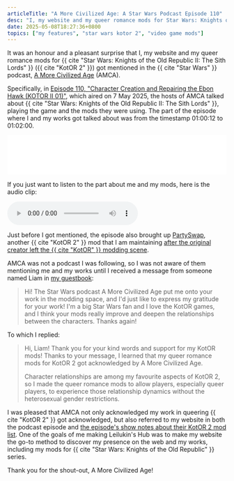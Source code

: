 ```yaml
---
articleTitle: "A More Civilized Age: A Star Wars Podcast Episode 110"
desc: "I, my website and my queer romance mods for Star Wars: Knights of the Old Republic II: The Sith Lords got mentioned in the Star Wars podcast, A More Civilized Age."
date: 2025-05-08T18:27:36+0800
topics: ["my features", "star wars kotor 2", "video game mods"]
---
```


It was an honour and a pleasant surprise that I, my website and my queer romance mods for {{ cite "Star Wars: Knights of the Old Republic II: The Sith Lords" }} ({{ cite "KotOR 2" }}) got mentioned in the {{ cite "Star Wars" }} podcast, [A More Civilized Age](https://amorecivilizedage.net/) (AMCA).

Specifically, in [Episode 110, "Character Creation and Repairing the Ebon Hawk (KOTOR II 01)"](https://amorecivilizedage.net/110-character-creation-and-repairing-the-ebon-hawk-kotor-ii-01), which aired on 7 May 2025, the hosts of AMCA talked about {{ cite "Star Wars: Knights of the Old Republic II: The Sith Lords" }}, playing the game and the mods they were using. The part of the episode where I and my works got talked about was from the timestamp 01:00:12 to 01:02:00.

<iframe title="Libsyn Player" style="border: none" src="//html5-player.libsyn.com/embed/episode/id/36472305/height/90/theme/custom/thumbnail/yes/direction/forward/render-playlist/no/custom-color/292d36/" height="90" width="100%" scrolling="no"  allowfullscreen webkitallowfullscreen mozallowfullscreen oallowfullscreen msallowfullscreen></iframe>

If you just want to listen to the part about me and my mods, here is the audio clip:

<audio controls src="https://files.leilukin.com/audio/AMCA_110_Leilukin.mp3"></audio>

Just before I got mentioned, the episode also brought up [PartySwap](/projects/videogamemods/kotor2/#partyswap), another {{ cite "KotOR 2" }} mod that I am maintaining [after the original creator left the {{ cite "KotOR" }} modding scene](/shrines/starwarskotor/articles/partyswap-management-takeover/).

AMCA was not a podcast I was following, so I was not aware of them mentioning me and my works until I received a message from someone named Liam in [my guestbook](/guestbook/):

> Hi! The Star Wars podcast A More Civilized Age put me onto your work in the modding space, and I'd just like to express my gratitude for your work! I'm a big Star Wars fan and I love the KotOR games, and I think your mods really improve and deepen the relationships between the characters. Thanks again!

To which I replied:

> Hi, Liam! Thank you for your kind words and support for my KotOR mods! Thanks to your message, I learned that my queer romance mods for KotOR 2 got acknowledged by A More Civilized Age.
> 
> Character relationships are among my favourite aspects of KotOR 2, so I made the queer romance mods to allow players, especially queer players, to experience those relationship dynamics without the heterosexual gender restrictions.

I was pleased that AMCA not only acknowledged my work in queering {{ cite "KotOR 2" }} got acknowledged, but also referred to my website in both the podcast episode and [the episode's show notes about their KotOR 2 mod list](https://docs.google.com/document/d/e/2PACX-1vQL19chJVJBR613xUHmk9fD44Ze9bu_uCyPx4o9Oml8P19lOEK0w5f9aIjlv9PWx1sIZwk0vGnTRv-5/pub). One of the goals of me making Leilukin's Hub was to make my website the go-to method to discover my presence on the web and my works, including my mods for {{ cite "Star Wars: Knights of the Old Republic" }} series.

Thank you for the shout-out, A More Civilized Age!
